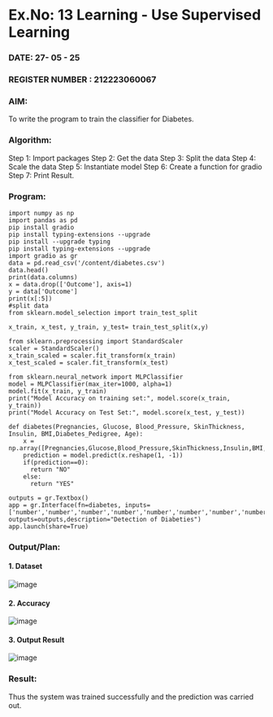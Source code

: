 # Ex.No: 13 Learning - Use Supervised Learning
### DATE: 27- 05 - 25                                     
### REGISTER NUMBER : 212223060067
### AIM: 
To write the program to train the classifier for Diabetes.
###  Algorithm:
Step 1: Import packages
Step 2: Get the data
Step 3: Split the data
Step 4: Scale the data
Step 5: Instantiate model
Step 6: Create a function for gradio
Step 7: Print Result. <br>
### Program:
```
import numpy as np
import pandas as pd
pip install gradio
pip install typing-extensions --upgrade
pip install --upgrade typing
pip install typing-extensions --upgrade
import gradio as gr
data = pd.read_csv('/content/diabetes.csv')
data.head()
print(data.columns)
x = data.drop(['Outcome'], axis=1)
y = data['Outcome']
print(x[:5])
#split data
from sklearn.model_selection import train_test_split

x_train, x_test, y_train, y_test= train_test_split(x,y)

from sklearn.preprocessing import StandardScaler
scaler = StandardScaler()
x_train_scaled = scaler.fit_transform(x_train)
x_test_scaled = scaler.fit_transform(x_test)

from sklearn.neural_network import MLPClassifier
model = MLPClassifier(max_iter=1000, alpha=1)
model.fit(x_train, y_train)
print("Model Accuracy on training set:", model.score(x_train, y_train))
print("Model Accuracy on Test Set:", model.score(x_test, y_test))

def diabetes(Pregnancies, Glucose, Blood_Pressure, SkinThickness, Insulin, BMI,Diabetes_Pedigree, Age):
    x = np.array([Pregnancies,Glucose,Blood_Pressure,SkinThickness,Insulin,BMI,Diabetes_Pedigree,Age])
    prediction = model.predict(x.reshape(1, -1))
    if(prediction==0):
      return "NO"
    else:
      return "YES"

outputs = gr.Textbox()
app = gr.Interface(fn=diabetes, inputs=['number','number','number','number','number','number','number','number'], outputs=outputs,description="Detection of Diabeties")
app.launch(share=True)
```
### Output/Plan:

#### 1. Dataset

![image](https://github.com/HariHaranLK/AI_Lab_2023-24/assets/132996089/4d3e6867-bdb8-425a-a1c6-05360dd6c45b)

#### 2. Accuracy

![image](https://github.com/HariHaranLK/AI_Lab_2023-24/assets/132996089/7b674df6-92ea-4656-8943-4128baccf034)

#### 3. Output Result

![image](https://github.com/HariHaranLK/AI_Lab_2023-24/assets/132996089/81314b1b-f825-4022-b8a4-05c4a19ca01f)

### Result:
Thus the system was trained successfully and the prediction was carried out.
